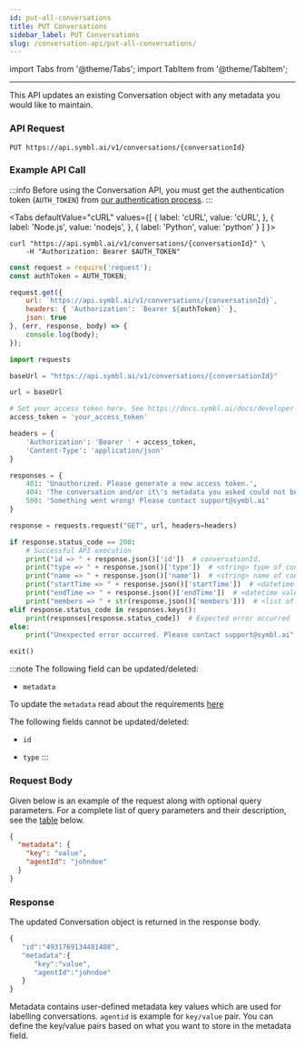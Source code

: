 ```yaml
---
id: put-all-conversations
title: PUT Conversations
sidebar_label: PUT Conversations
slug: /conversation-api/put-all-conversations/
---
```

import Tabs from '@theme/Tabs';
import TabItem from '@theme/TabItem';

---

This API updates an existing Conversation object with any metadata you would like to maintain. 

### API Request

`PUT https://api.symbl.ai/v1/conversations/{conversationId}`

### Example API Call

:::info
Before using the Conversation API, you must get the authentication token (`AUTH_TOKEN`) from [our authentication process](/docs/developer-tools/authentication).
:::


<Tabs
  defaultValue="cURL"
  values={[
    { label: 'cURL', value: 'cURL', },
    { label: 'Node.js', value: 'nodejs', },
    { label: 'Python', value: 'python' }
  ]
}>
<TabItem value="cURL">

```shell
curl "https://api.symbl.ai/v1/conversations/{conversationId}" \
    -H "Authorization: Bearer $AUTH_TOKEN"
```

</TabItem>

<TabItem value="nodejs">

```js
const request = require('request');
const authToken = AUTH_TOKEN;

request.get({
    url: `https://api.symbl.ai/v1/conversations/{conversationId}`,
    headers: { 'Authorization': `Bearer ${authToken}` },
    json: true
}, (err, response, body) => {
    console.log(body);
});
```

</TabItem>
<TabItem value="python">

```py
import requests

baseUrl = "https://api.symbl.ai/v1/conversations/{conversationId}"

url = baseUrl 

# Set your access token here. See https://docs.symbl.ai/docs/developer-tools/authentication
access_token = 'your_access_token'

headers = {
    'Authorization': 'Bearer ' + access_token,
    'Content-Type': 'application/json'
}

responses = {
    401: 'Unauthorized. Please generate a new access token.',
    404: 'The conversation and/or it\'s metadata you asked could not be found, please check the input provided',
    500: 'Something went wrong! Please contact support@symbl.ai'
}

response = requests.request("GET", url, headers=headers)

if response.status_code == 200:
    # Successful API execution
    print("id => " + response.json()['id'])  # conversationId.
    print("type => " + response.json()['type'])  # <string> type of conversation, default is meeting
    print("name => " + response.json()['name'])  # <string> name of conversation
    print("startTime => " + response.json()['startTime'])  # <datetime value> start time of conversation
    print("endTime => " + response.json()['endTime'])  # <datetime value> end time of conversation
    print("members => " + str(response.json()['members']))  # <list of member objects containing name and email if detected> members who were part of conversation
elif response.status_code in responses.keys():
    print(responses[response.status_code])  # Expected error occurred
else:
    print("Unexpected error occurred. Please contact support@symbl.ai" + ", Debug Message => " + str(response.text))

exit()
```

</TabItem>
</Tabs>

:::note
The following field can be updated/deleted:
 
- `metadata` 

 To update the `metadata` read about the requirements [here](/docs/management-api/conversation-groups/conversation-groups-intro/#step-2-add-metadata-to-conversation)

The following fields cannot be updated/deleted:

- `id`

- `type`
:::

### Request Body

Given below is an example of the request along with optional query parameters. For a complete list of query parameters and their description, see the [table](#query-parameters) below.

```json
{
  "metadata": {
    "key": "value", 
    "agentId": "johndoe"
  }
}
```
### Response
The updated Conversation object is returned in the response body.

```javascript
{
   "id":"4931769134481408",
   "metadata":{
      "key":"value",
      "agentId":"johndoe"
   }
}
```
Metadata contains user-defined metadata key values which are used for labelling conversations. `agentid` is example for `key/value` pair. You can define the key/value pairs based on what you want to store in the metadata field.